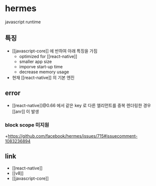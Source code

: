 # hermes

javascript runtime

## 특징
- [[javascript-core]] 에 반하여 아래 특징을 가짐
  - optimized for [[react-native]]
  - smaller app size
  - imporve start-up time
  - decrease memory usage
- 현재 [[react-native]] 의 기본 엔진

## error
- [[react-native]]@0.66 에서 같은 key 로 다른 엘리먼트를 중복 렌더링한 경우 [[anr]] 이 발생

### block scope 미지원
+https://github.com/facebook/hermes/issues/715#issuecomment-1083236894

## link
- [[react-native]]
- [[v8]]
- [[javascript-core]]
